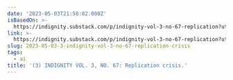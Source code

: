 ```yaml
---
date: '2023-05-03T21:58:02.000Z'
isBasedOn: >-
  https://indignity.substack.com/p/indignity-vol-3-no-67-replication?utm_source=substack&publication_id=14563&post_id=118922665&utm_medium=email&utm_content=share&triggerShare=true&isFreemail=false
link: >-
  https://indignity.substack.com/p/indignity-vol-3-no-67-replication?utm_source=substack&publication_id=14563&post_id=118922665&utm_medium=email&utm_content=share&triggerShare=true&isFreemail=false
slug: 2023-05-03-3-indignity-vol-3-no-67-replication-crisis
tags:
  - ai
title: '(3) INDIGNITY VOL. 3, NO. 67: Replication crisis.'
---
```


